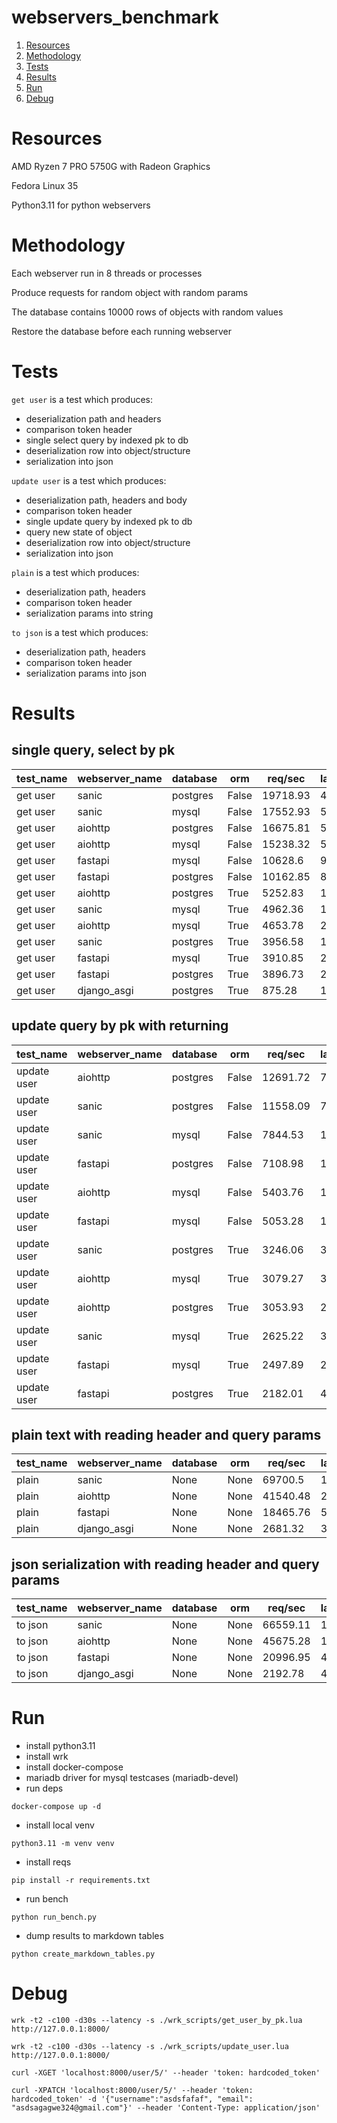 # webservers_benchmark

1. [Resources](#Resources)
2. [Methodology](#Methodology)
3. [Tests](#Tests)
4. [Results](#Results)
5. [Run](#Run)
6. [Debug](#Debug)

# Resources

AMD Ryzen 7 PRO 5750G with Radeon Graphics

Fedora Linux 35

Python3.11 for python webservers

# Methodology

Each webserver run in 8 threads or processes

Produce requests for random object with random params

The database contains 10000 rows of objects with random values

Restore the database before each running webserver

# Tests

`get user` is a test which produces:

- deserialization path and headers
- comparison token header
- single select query by indexed pk to db
- deserialization row into object/structure
- serialization into json

`update user` is a test which produces:

- deserialization path, headers and body
- comparison token header
- single update query by indexed pk to db
- query new state of object
- deserialization row into object/structure
- serialization into json

`plain` is a test which produces:

- deserialization path, headers
- comparison token header
- serialization params into string

`to json` is a test which produces:

- deserialization path, headers
- comparison token header
- serialization params into json

# Results

## single query, select by pk

|test_name|webserver_name|database| orm |req/sec|latency_p50|latency_p75|latency_p90|latency_p99|
|---------|--------------|--------|-----|-------------------|-----------|-----------|-----------|-----------|
| get user|     sanic    |postgres|False|      19718.93     |   4.55ms  |   5.78ms  |  10.75ms  |  17.66ms  |
| get user|     sanic    |  mysql |False|      17552.93     |   5.76ms  |   7.38ms  |   8.06ms  |   9.62ms  |
| get user|    aiohttp   |postgres|False|      16675.81     |   5.11ms  |   7.66ms  |  14.33ms  |  34.39ms  |
| get user|    aiohttp   |  mysql |False|      15238.32     |   5.76ms  |   8.63ms  |  13.52ms  |  14.72ms  |
| get user|    fastapi   |  mysql |False|      10628.6      |   9.17ms  |  12.57ms  |  17.26ms  |  19.68ms  |
| get user|    fastapi   |postgres|False|      10162.85     |   8.77ms  |  14.71ms  |  27.65ms  |  61.53ms  |
| get user|    aiohttp   |postgres| True|      5252.83      |  12.65ms  |  31.46ms  |  48.86ms  |  151.48ms |
| get user|     sanic    |  mysql | True|      4962.36      |  17.57ms  |  27.00ms  |  35.23ms  |  51.25ms  |
| get user|    aiohttp   |  mysql | True|      4653.78      |  21.64ms  |  35.78ms  |  40.35ms  |  52.91ms  |
| get user|     sanic    |postgres| True|      3956.58      |  19.77ms  |  42.88ms  |  76.93ms  |  190.46ms |
| get user|    fastapi   |  mysql | True|      3910.85      |  20.22ms  |  42.55ms  |  66.47ms  |  118.68ms |
| get user|    fastapi   |postgres| True|      3896.73      |  21.76ms  |  41.49ms  |  68.02ms  |  178.77ms |
| get user|  django_asgi |postgres| True|       875.28      |  103.43ms |  146.67ms |  184.53ms |  262.59ms |

## update query by pk with returning

| test_name |webserver_name|database| orm |req/sec|latency_p50|latency_p75|latency_p90|latency_p99|
|-----------|--------------|--------|-----|-------------------|-----------|-----------|-----------|-----------|
|update user|    aiohttp   |postgres|False|      12691.72     |   7.56ms  |   9.24ms  |  10.65ms  |  13.89ms  |
|update user|     sanic    |postgres|False|      11558.09     |   7.91ms  |  10.16ms  |  21.08ms  |  42.14ms  |
|update user|     sanic    |  mysql |False|      7844.53      |  11.74ms  |  16.54ms  |  22.90ms  |  40.31ms  |
|update user|    fastapi   |postgres|False|      7108.98      |  12.76ms  |  19.10ms  |  26.61ms  |  50.64ms  |
|update user|    aiohttp   |  mysql |False|      5403.76      |  16.51ms  |  24.82ms  |  35.83ms  |  87.23ms  |
|update user|    fastapi   |  mysql |False|      5053.28      |  17.62ms  |  25.54ms  |  36.60ms  |  69.04ms  |
|update user|     sanic    |postgres| True|      3246.06      |  31.89ms  |  43.43ms  |  70.51ms  |  177.10ms |
|update user|    aiohttp   |  mysql | True|      3079.27      |  32.92ms  |  43.83ms  |  50.90ms  |  71.36ms  |
|update user|    aiohttp   |postgres| True|      3053.93      |  29.37ms  |  49.17ms  |  84.96ms  |  208.10ms |
|update user|     sanic    |  mysql | True|      2625.22      |  38.50ms  |  45.98ms  |  53.13ms  |  502.15ms |
|update user|    fastapi   |  mysql | True|      2497.89      |  27.22ms  |  61.75ms  |  93.15ms  |  177.00ms |
|update user|    fastapi   |postgres| True|      2182.01      |  42.59ms  |  56.48ms  |  78.46ms  |  157.21ms |

## plain text with reading header and query params

|test_name|webserver_name|database| orm|req/sec|latency_p50|latency_p75|latency_p90|latency_p99|
|---------|--------------|--------|----|-------------------|-----------|-----------|-----------|-----------|
|  plain  |     sanic    |  None  |None|      69700.5      |   1.18ms  |   2.18ms  |   2.53ms  |   4.49ms  |
|  plain  |    aiohttp   |  None  |None|      41540.48     |   2.49ms  |   3.97ms  |   5.33ms  |   7.66ms  |
|  plain  |    fastapi   |  None  |None|      18465.76     |   5.59ms  |   9.08ms  |  13.35ms  |  19.84ms  |
|  plain  |  django_asgi |  None  |None|      2681.32      |  30.53ms  |  47.30ms  |  58.13ms  |  91.46ms  |

## json serialization with reading header and query params

|test_name|webserver_name|database| orm|req/sec|latency_p50|latency_p75|latency_p90|latency_p99|
|---------|--------------|--------|----|-------------------|-----------|-----------|-----------|-----------|
| to json |     sanic    |  None  |None|      66559.11     |   1.17ms  |   2.10ms  |   2.43ms  |   3.93ms  |
| to json |    aiohttp   |  None  |None|      45675.28     |   1.76ms  |   2.65ms  |   4.22ms  |   6.30ms  |
| to json |    fastapi   |  None  |None|      20996.95     |   4.56ms  |   6.08ms  |   9.03ms  |  12.88ms  |
| to json |  django_asgi |  None  |None|      2192.78      |  46.00ms  |  63.93ms  |  93.15ms  |  137.00ms |

# Run

- install python3.11
- install wrk
- install docker-compose
- mariadb driver for mysql testcases (mariadb-devel)
- run deps
```
docker-compose up -d
```
- install local venv
```
python3.11 -m venv venv
```
- install reqs
```
pip install -r requirements.txt
```
- run bench
```
python run_bench.py
```
- dump results to markdown tables 
```
python create_markdown_tables.py
```

# Debug

```
wrk -t2 -c100 -d30s --latency -s ./wrk_scripts/get_user_by_pk.lua http://127.0.0.1:8000/
```

```
wrk -t2 -c100 -d30s --latency -s ./wrk_scripts/update_user.lua http://127.0.0.1:8000/
```

```
curl -XGET 'localhost:8000/user/5/' --header 'token: hardcoded_token'
```

```
curl -XPATCH 'localhost:8000/user/5/' --header 'token: hardcoded_token' -d '{"username":"asdsfafaf", "email": "asdsagagwe324@gmail.com"}' --header 'Content-Type: application/json'
```
